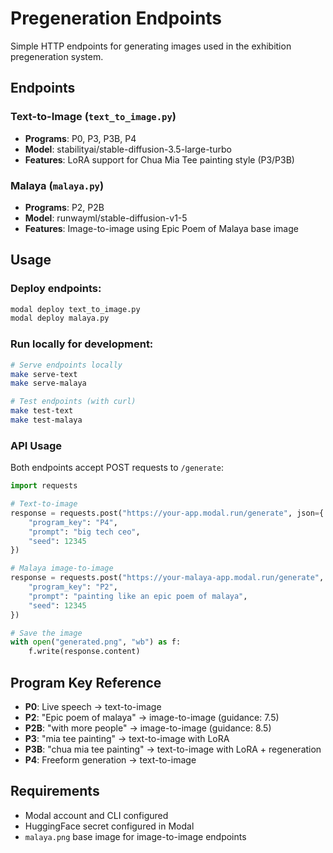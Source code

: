 # Pregeneration Endpoints

Simple HTTP endpoints for generating images used in the exhibition pregeneration system.

## Endpoints

### Text-to-Image (`text_to_image.py`)
- **Programs**: P0, P3, P3B, P4  
- **Model**: stabilityai/stable-diffusion-3.5-large-turbo
- **Features**: LoRA support for Chua Mia Tee painting style (P3/P3B)

### Malaya (`malaya.py`)
- **Programs**: P2, P2B
- **Model**: runwayml/stable-diffusion-v1-5
- **Features**: Image-to-image using Epic Poem of Malaya base image

## Usage

### Deploy endpoints:
```bash
modal deploy text_to_image.py
modal deploy malaya.py
```

### Run locally for development:
```bash
# Serve endpoints locally
make serve-text
make serve-malaya

# Test endpoints (with curl)
make test-text
make test-malaya
```

### API Usage

Both endpoints accept POST requests to `/generate`:

```python
import requests

# Text-to-image
response = requests.post("https://your-app.modal.run/generate", json={
    "program_key": "P4",
    "prompt": "big tech ceo",
    "seed": 12345
})

# Malaya image-to-image  
response = requests.post("https://your-malaya-app.modal.run/generate", json={
    "program_key": "P2",
    "prompt": "painting like an epic poem of malaya",
    "seed": 12345
})

# Save the image
with open("generated.png", "wb") as f:
    f.write(response.content)
```

## Program Key Reference

- **P0**: Live speech → text-to-image
- **P2**: "Epic poem of malaya" → image-to-image (guidance: 7.5)
- **P2B**: "with more people" → image-to-image (guidance: 8.5)
- **P3**: "mia tee painting" → text-to-image with LoRA
- **P3B**: "chua mia tee painting" → text-to-image with LoRA + regeneration
- **P4**: Freeform generation → text-to-image

## Requirements

- Modal account and CLI configured
- HuggingFace secret configured in Modal
- `malaya.png` base image for image-to-image endpoints